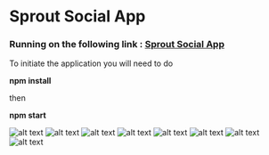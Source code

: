 # Sprout Social App

### Running on the following link : [Sprout Social App](https://sprout-sociaz.web.app/)

To initiate the application you will need to do 

**npm install**

then

 **npm start** 

![alt text](https://i.ibb.co/p1wGFH2/Screenshot-1.png)
![alt text](https://i.ibb.co/pLHjmBQ/Screenshot-2.png)
![alt text](https://i.ibb.co/n0gX0W4/Screenshot-3.png)
![alt text](https://i.ibb.co/5xtp5Yj/Screenshot-4.png)
![alt text](https://i.ibb.co/BCq9KF3/Screenshot-5.png)
![alt text](https://i.ibb.co/RYydcWp/Screenshot-6.png)
![alt text](https://i.ibb.co/Z2nXV04/Screenshot-7.png)
![alt text](https://i.ibb.co/kyh1Pwc/Screenshot-8.png)